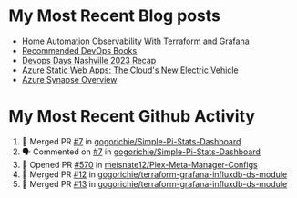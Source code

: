# My Most Recent Blog posts
<!-- BLOG-POST-LIST:START -->
- [Home Automation Observability With Terraform and Grafana](https://www.gogorichie.com/blog/homeautomationobservability/)
- [Recommended DevOps Books](https://www.gogorichie.com/blog/recommendeddevopsbooks/)
- [Devops Days Nashville 2023 Recap](https://www.gogorichie.com/blog/devopsdaysnashville2023recap/)
- [Azure Static Web Apps: The Cloud&#39;s New Electric Vehicle](https://www.gogorichie.com/blog/microsoft/azurespringcleaning2023/)
- [Azure Synapse Overview](https://www.gogorichie.com/blog/microsoft/azure-synapse-overview/)
<!-- BLOG-POST-LIST:END -->


# My Most Recent Github Activity
<!--START_SECTION:activity-->
1. 🎉 Merged PR [#7](https://github.com/gogorichie/Simple-Pi-Stats-Dashboard/pull/7) in [gogorichie/Simple-Pi-Stats-Dashboard](https://github.com/gogorichie/Simple-Pi-Stats-Dashboard)
2. 🗣 Commented on [#7](https://github.com/gogorichie/Simple-Pi-Stats-Dashboard/issues/7) in [gogorichie/Simple-Pi-Stats-Dashboard](https://github.com/gogorichie/Simple-Pi-Stats-Dashboard)
3. 💪 Opened PR [#570](https://github.com/meisnate12/Plex-Meta-Manager-Configs/pull/570) in [meisnate12/Plex-Meta-Manager-Configs](https://github.com/meisnate12/Plex-Meta-Manager-Configs)
4. 🎉 Merged PR [#12](https://github.com/gogorichie/terraform-grafana-influxdb-ds-module/pull/12) in [gogorichie/terraform-grafana-influxdb-ds-module](https://github.com/gogorichie/terraform-grafana-influxdb-ds-module)
5. 🎉 Merged PR [#13](https://github.com/gogorichie/terraform-grafana-influxdb-ds-module/pull/13) in [gogorichie/terraform-grafana-influxdb-ds-module](https://github.com/gogorichie/terraform-grafana-influxdb-ds-module)
<!--END_SECTION:activity-->

